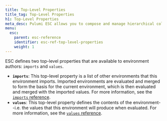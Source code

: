 ```yaml
---
title: Top-Level Properties
title_tag: Top-Level Properties
h1: Top-Level Properties
meta_desc: Pulumi ESC allows you to compose and manage hierarchical collections of configuration and secrets and consume them in various ways.
menu:
  esc:
    parent: esc-reference
    identifier: esc-ref-top-level-properties
    weight: 1
---
```


ESC defines two top-level properties that are available to environment authors: `imports` and `values`.

- __`imports`__: This top-level property is a list of other environments that this environment imports. Imported environments are evaluated and merged to form the basis for the current environment, which is then evaluated and merged with the imported values. For more information, see the [`imports` reference](/docs/esc/reference/top-level-properties/imports).
- __`values`__: This top-level property defines the contents of the environment--i.e. the values that this environment will produce when evaluated. For more information, see the [`values` reference](/docs/esc/reference/top-level-properties/values).
